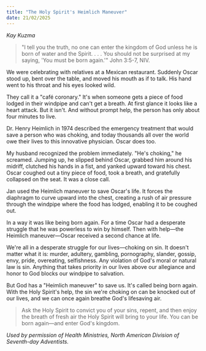 ```yaml
---
title: "The Holy Spirit's Heimlich Maneuver"
date: 21/02/2025
---
```


_Kay Kuzma_

> <p></p>
> "I tell you the truth, no one can enter the kingdom of God unless he is born of water and the Spirit. . . . You should not be surprised at my saying, 'You must be born again.'" John 3:5-7, NIV.

We were celebrating with relatives at a Mexican restaurant. Suddenly Oscar stood up, bent over the table, and moved his mouth as if to talk. His hand went to his throat and his eyes looked wild.

They call it a "café coronary." It's when someone gets a piece of food lodged in their windpipe and can't get a breath. At first glance it looks like a heart attack. But it isn't. And without prompt help, the person has only about four minutes to live.

Dr. Henry Heimlich in 1974 described the emergency treatment that would save a person who was choking, and today thousands all over the world owe their lives to this innovative physician. Oscar does too.

My husband recognized the problem immediately. "He's choking," he screamed. Jumping up, he slipped behind Oscar, grabbed him around his midriff, clutched his hands in a fist, and yanked upward toward his chest. Oscar coughed out a tiny piece of food, took a breath, and gratefully collapsed on the seat. It was a close call.

Jan used the Heimlich maneuver to save Oscar's life. It forces the diaphragm to curve upward into the chest, creating a rush of air pressure through the windpipe where the food has lodged, enabling it to be coughed out.

In a way it was like being born again. For a time Oscar had a desperate struggle that he was powerless to win by himself. Then with help—the Heimlich maneuver—Oscar received a second chance at life.

We're all in a desperate struggle for our lives—choking on sin. It doesn't matter what it is: murder, adultery, gambling, pornography, slander, gossip, envy, pride, overeating, selfishness. Any violation of God's moral or natural law is sin. Anything that takes priority in our lives above our allegiance and honor to God blocks our windpipe to salvation.

But God has a "Heimlich maneuver" to save us. It's called being born again. With the Holy Spirit's help, the sin we're choking on can be knocked out of our lives, and we can once again breathe God's lifesaving air.

> <callout></callout>
> Ask the Holy Spirit to convict you of your sins, repent, and then enjoy the breath of fresh air the Holy Spirit will bring to your life. You can be born again—and enter God's kingdom.

_Used by permission of Health Ministries, North American Division of Seventh-day Adventists._